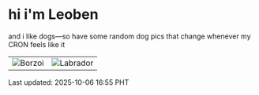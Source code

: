 # hi i'm Leoben

and i like dogs—so have some random dog pics that change whenever my CRON feels like it

|  |  |
|--------|----------|
| ![Borzoi](https://random-dog-vercel.vercel.app/api/random-borzoi?v=1759740957) | ![Labrador](https://random-dog-vercel.vercel.app/api/random-labrador?v=1759740957) |

Last updated: 2025-10-06 16:55 PHT
